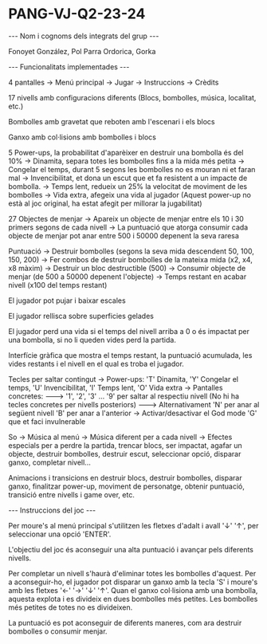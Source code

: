 # PANG-VJ-Q2-23-24

--- Nom i cognoms dels integrats del grup ---

Fonoyet González, Pol
Parra Ordorica, Gorka

--- Funcionalitats implementades ---

4 pantalles -> Menú principal -> Jugar -> Instruccions -> Crèdits

17 nivells amb configuracions diferents (Blocs, bombolles, música, localitat, etc.)

Bombolles amb gravetat que reboten amb l'escenari i els blocs

Ganxo amb col·lisions amb bombolles i blocs

5 Power-ups, la probabilitat d'aparèixer en destruir una bombolla és del 10%
-> Dinamita, separa totes les bombolles fins a la mida més petita
-> Congelar el temps, durant 5 segons les bombolles no es mouran ni et faran mal
-> Invencibilitat, et dona un escut que et fa resistent a un impacte de bombolla.
-> Temps lent, redueix un 25% la velocitat de moviment de les bombolles
-> Vida extra, afegeix una vida al jugador (Aquest power-up no està al joc original, ha estat afegit per millorar la jugabilitat)

27 Objectes de menjar
-> Apareix un objecte de menjar entre els 10 i 30 primers segons de cada nivell
-> La puntuació que atorga consumir cada objecte de menjar pot anar entre 500 i 50000 depenent la seva raresa

Puntuació
-> Destruir bombolles (segons la seva mida descendent 50, 100, 150, 200)
-> Fer combos de destruir bombolles de la mateixa mida (x2, x4, x8 màxim)
-> Destruir un bloc destructible (500)
-> Consumir objecte de menjar (de 500 a 50000 depenent l'objecte)
-> Temps restant en acabar nivell (x100 del temps restant)

El jugador pot pujar i baixar escales

El jugador rellisca sobre superficies gelades

El jugador perd una vida si el temps del nivell arriba a 0 o és impactat per una bombolla, si no li queden vides perd la partida.

Interfície gràfica que mostra el temps restant, la puntuació acumulada, les vides restants i el nivell en el qual es troba el jugador.

Tecles per saltar contingut
-> Power-ups: 'T' Dinamita, 'Y' Congelar el temps, 'U' Invencibilitat, 'I' Temps lent, 'O' Vida extra
-> Pantalles concretes:
---> '1', '2', '3' ... '9' per saltar al respectiu nivell (No hi ha tecles concretes per nivells posteriors)
---> Alternativament 'N' per anar al següent nivell 'B' per anar a l'anterior
-> Activar/desactivar el God mode 'G' que et faci invulnerable

So
-> Música al menú
-> Música diferent per a cada nivell
-> Efectes especials per a perdre la partida, trencar blocs, ser impactat, agafar un objecte, destruir bombolles,
destruir escut, seleccionar opció, disparar ganxo, completar nivell...

Animacions i transicions en destruir blocs, destruir bombolles, disparar ganxo, finalitzar power-up, moviment de personatge, obtenir puntuació, transició entre nivells i game over, etc.

--- Instruccions del joc ---

Per moure's al menú principal s'utilitzen les fletxes d'adalt i avall '↓' '↑', per seleccionar una opció 'ENTER'.

L'objectiu del joc és aconseguir una alta puntuació i avançar pels diferents nivells.

Per completar un nivell s'haurà d'eliminar totes les bombolles d'aquest. Per a aconseguir-ho, el jugador pot disparar un ganxo amb la tecla 'S' i moure's amb les fletxes '←' '→' '↓' '↑'. Quan el ganxo col·lisiona amb una bombolla, aquesta explota i es divideix en dues bombolles més petites. Les bombolles més petites de totes no es divideixen.

La puntuació es pot aconseguir de diferents maneres, com ara destruir bombolles o consumir menjar.
